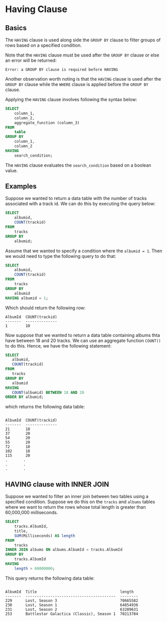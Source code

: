 # Having Clause


## Basics

The `HAVING` clause is used along side the `GROUP BY` clause to filter groups of rows based on a specified condition.

Note that the `HAVING` clause must be used after the `GROUP BY` clause or else an error will be returned:
````
Error: a GROUP BY clause is required before HAVING
````
Another observation worth noting is that the `HAVING` clause is used after the `GROUP BY` clause while the `WHERE` clause is applied before  the `GROUP BY` clause.

Applying the `HAVING` clause involves following the syntax below:

```sql
SELECT
	column_1, 
    column_2,
	aggregate_function (column_3)
FROM
	table
GROUP BY
	column_1,
    column_2
HAVING
	search_condition;
```

The `HAVING` clause evaluates the `search_condition` based on a boolean value.


## Examples

Suppose we wanted to return a data table with the number of tracks associated with a track id. We can do this by executing the query below:

```sql
SELECT
	albumid,
	COUNT(trackid)
FROM
	tracks
GROUP BY
	albumid;
```




Assume that we wanted to specify a condition where the `albumid = 1`. Then we would need to type the following query to do that:




```sql
SELECT
	albumid,
	COUNT(trackid)
FROM
	tracks
GROUP BY
	albumid
HAVING albumid = 1;
```

Which should return the following row:
````
AlbumId  COUNT(trackid)
-------  --------------
1        10            
````

Now suppose that we wanted to return a data table containing albums thta have between 18 and 20 tracks. We can use an aggregate function `COUNT()` to do this. Hence, we have the following statement:
```sql
SELECT
   albumid,
   COUNT(trackid)
FROM
   tracks
GROUP BY
   albumid
HAVING 
   COUNT(albumid) BETWEEN 18 AND 20
ORDER BY albumid;
```
which returns the following data table:
````

AlbumId  COUNT(trackid)
-------  --------------
21       18            
37       20            
54       20            
55       20            
72       18            
102      18            
115      20            
.       .
.       . 
.       .
````

## HAVING clause with INNER JOIN

Suppose we wanted to filter an inner join between two tables using a specified condition. Suppose we do this on the `tracks` and `albums` tables where we want to return the rows whose total length is greater than 60,000,000 milliseconds.

```sql
SELECT
	tracks.AlbumId,
	title,
	SUM(Milliseconds) AS length
FROM
	tracks
INNER JOIN albums ON albums.AlbumId = tracks.AlbumId
GROUP BY
	tracks.AlbumId 
HAVING
	length > 60000000;
```
This query returns the following data table:

````

AlbumId  Title                                     length  
-------  ----------------------------------------  --------
229      Lost, Season 3                            70665582
230      Lost, Season 1                            64854936
231      Lost, Season 2                            63289631
253      Battlestar Galactica (Classic), Season 1  70213784
````




